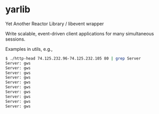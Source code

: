 yarlib
======

Yet Another Reactor Library / libevent wrapper

Write scalable, event-driven client applications for many simultaneous sessions.

Examples in utils, e.g.,

```sh
$ ./http-head 74.125.232.96-74.125.232.105 80 | grep Server
Server: gws
Server: gws
Server: gws
Server: gws
Server: gws
Server: gws
Server: gws
Server: gws
Server: gws
Server: gws
```
